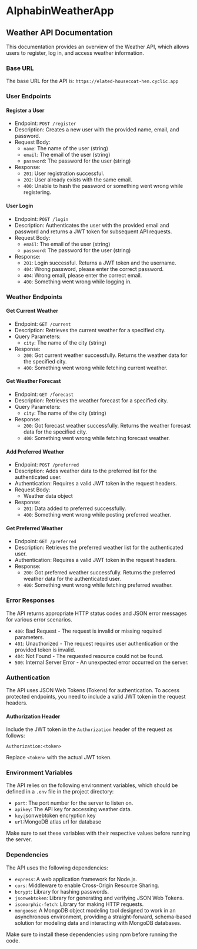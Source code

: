 # AlphabinWeatherApp


## Weather API Documentation

This documentation provides an overview of the Weather API, which allows users to register, log in, and access weather information.

### Base URL

The base URL for the API is: `https://elated-housecoat-hen.cyclic.app`


### User Endpoints

#### Register a User

- Endpoint: `POST /register`
- Description: Creates a new user with the provided name, email, and password.
- Request Body:
  - `name`: The name of the user (string)
  - `email`: The email of the user (string)
  - `password`: The password for the user (string)
- Response:
  - `201`: User registration successful.
  - `202`: User already exists with the same email.
  - `400`: Unable to hash the password or something went wrong while registering.

#### User Login

- Endpoint: `POST /login`
- Description: Authenticates the user with the provided email and password and returns a JWT token for subsequent API requests.
- Request Body:
  - `email`: The email of the user (string)
  - `password`: The password for the user (string)
- Response:
  - `201`: Login successful. Returns a JWT token and the username.
  - `404`: Wrong password, please enter the correct password.
  - `404`: Wrong email, please enter the correct email.
  - `400`: Something went wrong while logging in.



### Weather Endpoints

#### Get Current Weather

- Endpoint: `GET /current`
- Description: Retrieves the current weather for a specified city.
- Query Parameters:
  - `city`: The name of the city (string)
- Response:
  - `200`: Got current weather successfully. Returns the weather data for the specified city.
  - `400`: Something went wrong while fetching current weather.

#### Get Weather Forecast

- Endpoint: `GET /forecast`
- Description: Retrieves the weather forecast for a specified city.
- Query Parameters:
  - `city`: The name of the city (string)
- Response:
  - `200`: Got forecast weather successfully. Returns the weather forecast data for the specified city.
  - `400`: Something went wrong while fetching forecast weather.

#### Add Preferred Weather

- Endpoint: `POST /preferred`
- Description: Adds weather data to the preferred list for the authenticated user.
- Authentication: Requires a valid JWT token in the request headers.
- Request Body:
  - Weather data object
- Response:
  - `201`: Data added to preferred successfully.
  - `400`: Something went wrong while posting preferred weather.

#### Get Preferred Weather

- Endpoint: `GET /preferred`
- Description: Retrieves the preferred weather list for the authenticated user.
- Authentication: Requires a valid JWT token in the request headers.
- Response:
  - `200`: Got preferred weather successfully. Returns the preferred weather data for the authenticated user.
  - `400`: Something went wrong while fetching preferred weather.

### Error Responses

The API returns appropriate HTTP status codes and JSON error messages for various error scenarios.

- `400`: Bad Request - The request is invalid or missing required parameters.
- `401`: Unauthorized - The request requires user authentication or the provided token is invalid.
- `404`: Not Found - The requested resource could not be found.
- `500`: Internal Server Error - An unexpected error occurred on the server.

### Authentication

The API uses JSON Web Tokens (Tokens) for authentication. To access protected endpoints, you need to include a valid JWT token in the request headers.

#### Authorization Header

Include the JWT token in the `Authorization` header of the request as follows:

```
Authorization:<token>
```

Replace `<token>` with the actual JWT token.


### Environment Variables

The API relies on the following environment variables, which should be defined in a `.env` file in the project directory:

- `port`: The port number for the server to listen on.
- `apikey`: The API key for accessing weather data.
- `key`:jsonwebtoken encryption key
- `url`:MongoDB atlas url for database 

Make sure to set these variables with their respective values before running the server.

### Dependencies

The API uses the following dependencies:

- `express`: A web application framework for Node.js.
- `cors`: Middleware to enable Cross-Origin Resource Sharing.
- `bcrypt`: Library for hashing passwords.
- `jsonwebtoken`: Library for generating and verifying JSON Web Tokens.
- `isomorphic-fetch`: Library for making HTTP requests.
- `mongoose`: A MongoDB object modeling tool designed to work in an asynchronous environment, providing a straight-forward, schema-based solution for modeling data and interacting with MongoDB databases.

Make sure to install these dependencies using npm  before running the code.
